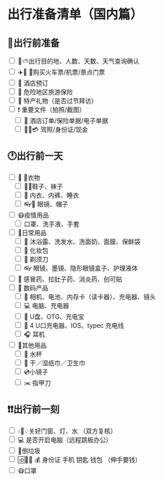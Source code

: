 # 出行准备清单（国内篇）

## 🚨出行前准备
<form>
<input type="checkbox" /> 👬⛅出行目的地、人数、天数、天气查询确认<br>
<input type="checkbox" /> ✈️🚝 🎫购买火车票/机票/景点门票<br>
<input type="checkbox" /> 🏬 酒店预订<br>
<input type="checkbox" /> 📑 危险地区旅游保险<br>
<input type="checkbox" /> 🎁 特产礼物（是否过节拜访）<br>
<input type="checkbox" /> ❗️ 重要文件（拍照/截图）<br>
　<input type="checkbox" /> 📃 酒店订单/保险单据/电子单据<br>
　<input type="checkbox" /> 🚗🆔💳 驾照/身份证/现金<br>


## 🕐出行前一天

<input type="checkbox" /> 👗 👔衣物<br>
　<input type="checkbox" /> 👟👣鞋子、袜子<br>
　<input type="checkbox" /> 👙 内衣、内裤、睡衣<br>
　<input type="checkbox" /> 👓👒 眼镜、帽子<br>
<input type="checkbox" /> 😷疫情用品<br>
　<input type="checkbox" /> 口罩、洗手液、手套<br>
<input type="checkbox" /> 🛁日常用品<br>
　<input type="checkbox" /> 🚿 沐浴露、洗发水、洗面奶、面膜、保鲜袋<br>
　<input type="checkbox" /> 💄 化妆包<br>
　<input type="checkbox" /> 🔪 剃须刀<br>
　<input type="checkbox" /> 👓 眼镜、墨镜、隐形眼镜盒子、护理液体<br>
<input type="checkbox" /> 💊 感冒药、拉肚子药、消炎药、创可贴<br>
<input type="checkbox" /> 👾 数码产品<br>
　<input type="checkbox" /> 📸 相机、电池、内存卡（读卡器）、充电器、镜头<br>
　<input type="checkbox" /> 💻 电脑、充电器<br>
　<input type="checkbox" /> 💾 U盘、OTG、充电宝<br>
　<input type="checkbox" /> 📲 4 U口充电器、IOS、typec 充电线<br>
　<input type="checkbox" /> 🎧 耳机<br>
<input type="checkbox" /> 🌌其他用品<br>
　<input type="checkbox" /> 🍼 水杯<br>
　<input type="checkbox" /> 🚽 干／湿纸巾／卫生巾<br>
　<input type="checkbox" /> 💿小镜子<br>
　<input type="checkbox" /> ✂️ 指甲刀<br>

## ❗️❗️出行前一刻

<input type="checkbox" /> 💧🔌💡关好门窗、灯、水 （双方复核）<br>
<input type="checkbox" /> 💻 是否开启电脑（远程跳板办公）<br>
<input type="checkbox" /> 🚮倒垃圾<br>
<input type="checkbox" /> 🆔📱🔑 💰 身份证 手机 钥匙 钱包 （伸手要钱）<br>
<input type="checkbox" /> 😷口罩<br>
</form>